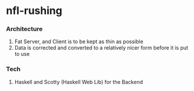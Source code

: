 # nfl-rushing

### Architecture
1. Fat Server, and Client is to be kept as thin as possible
2. Data is corrected and converted to a relatively nicer form before it is put to use


### Tech
1. Haskell and Scotty (Haskell Web Lib) for the Backend

